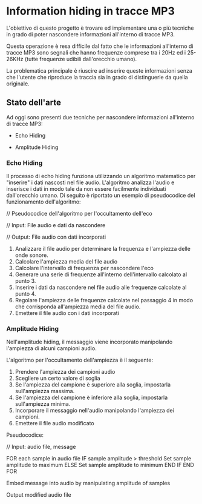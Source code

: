 # Information hiding in tracce MP3

L'obiettivo di questo progetto è trovare ed implementare una o più tecniche in grado di poter nascondere informazioni all'interno di tracce MP3.

Questa operazione è resa difficile dal fatto che le informazioni all'interno di tracce MP3 sono segnali che hanno frequenze comprese tra i 20Hz ed i 25-26KHz (tutte frequenze udibili dall'orecchio umano).

La problematica principale è riuscire ad inserire queste informazioni senza che l'utente  che riproduce la traccia sia in grado di distinguerle da quella originale.

## Stato dell'arte

Ad oggi sono presenti due tecniche per nascondere informazioni all'interno di tracce MP3:

- Echo Hiding

- Amplitude Hiding

### Echo Hiding

Il processo di echo hiding funziona utilizzando un algoritmo matematico per "inserire" i dati nascosti nel file audio. L'algoritmo analizza l'audio e inserisce i dati in modo tale da non essere facilmente individuati dall'orecchio umano. Di seguito è riportato un esempio di pseudocodice del funzionamento dell'algoritmo:

// Pseudocodice dell'algoritmo per l'occultamento dell'eco

// Input: File audio e dati da nascondere

// Output: File audio con dati incorporati

1. Analizzare il file audio per determinare la frequenza e l'ampiezza delle onde sonore.
2. Calcolare l'ampiezza media del file audio
3. Calcolare l'intervallo di frequenza per nascondere l'eco
4. Generare una serie di frequenze all'interno dell'intervallo calcolato al punto 3.
5. Inserire i dati da nascondere nel file audio alle frequenze calcolate al punto 4.
6. Regolare l'ampiezza delle frequenze calcolate nel passaggio 4 in modo che corrisponda all'ampiezza media del file audio.
7. Emettere il file audio con i dati incorporati

### Amplitude Hiding

Nell'amplitude hiding, il messaggio viene incorporato manipolando l'ampiezza di alcuni campioni audio.

L'algoritmo per l'occultamento dell'ampiezza è il seguente:

1. Prendere l'ampiezza dei campioni audio
2. Scegliere un certo valore di soglia 
3. Se l'ampiezza del campione è superiore alla soglia, impostarla sull'ampiezza massima.
4. Se l'ampiezza del campione è inferiore alla soglia, impostarla sull'ampiezza minima.
5. Incorporare il messaggio nell'audio manipolando l'ampiezza dei campioni.
6. Emettere il file audio modificato

Pseudocodice:

// Input: audio file, message

FOR each sample in audio file
    IF sample amplitude > threshold
        Set sample amplitude to maximum
    ELSE
        Set sample amplitude to minimum
    END IF
END FOR

Embed message into audio by manipulating amplitude of samples

Output modified audio file
